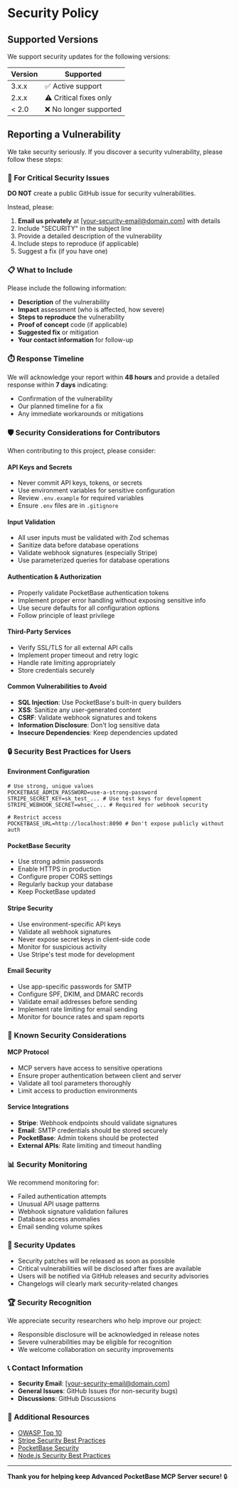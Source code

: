# Security Policy

## Supported Versions

We support security updates for the following versions:

| Version | Supported          |
| ------- | ------------------ |
| 3.x.x   | ✅ Active support  |
| 2.x.x   | ⚠️ Critical fixes only |
| < 2.0   | ❌ No longer supported |

## Reporting a Vulnerability

We take security seriously. If you discover a security vulnerability, please follow these steps:

### 🚨 For Critical Security Issues

**DO NOT** create a public GitHub issue for security vulnerabilities.

Instead, please:
1. **Email us privately** at [your-security-email@domain.com] with details
2. Include "SECURITY" in the subject line
3. Provide a detailed description of the vulnerability
4. Include steps to reproduce (if applicable)
5. Suggest a fix (if you have one)

### 📋 What to Include

Please include the following information:
- **Description** of the vulnerability
- **Impact** assessment (who is affected, how severe)
- **Steps to reproduce** the vulnerability
- **Proof of concept** code (if applicable)
- **Suggested fix** or mitigation
- **Your contact information** for follow-up

### ⏱️ Response Timeline

We will acknowledge your report within **48 hours** and provide a detailed response within **7 days** indicating:
- Confirmation of the vulnerability
- Our planned timeline for a fix
- Any immediate workarounds or mitigations

### 🛡️ Security Considerations for Contributors

When contributing to this project, please consider:

#### API Keys and Secrets
- Never commit API keys, tokens, or secrets
- Use environment variables for sensitive configuration
- Review `.env.example` for required variables
- Ensure `.env` files are in `.gitignore`

#### Input Validation
- All user inputs must be validated with Zod schemas
- Sanitize data before database operations
- Validate webhook signatures (especially Stripe)
- Use parameterized queries for database operations

#### Authentication & Authorization
- Properly validate PocketBase authentication tokens
- Implement proper error handling without exposing sensitive info
- Use secure defaults for all configuration options
- Follow principle of least privilege

#### Third-Party Services
- Verify SSL/TLS for all external API calls
- Implement proper timeout and retry logic
- Handle rate limiting appropriately
- Store credentials securely

#### Common Vulnerabilities to Avoid
- **SQL Injection**: Use PocketBase's built-in query builders
- **XSS**: Sanitize any user-generated content
- **CSRF**: Validate webhook signatures and tokens
- **Information Disclosure**: Don't log sensitive data
- **Insecure Dependencies**: Keep dependencies updated

### 🔒 Security Best Practices for Users

#### Environment Configuration
```env
# Use strong, unique values
POCKETBASE_ADMIN_PASSWORD=use-a-strong-password
STRIPE_SECRET_KEY=sk_test_... # Use test keys for development
STRIPE_WEBHOOK_SECRET=whsec_... # Required for webhook security

# Restrict access
POCKETBASE_URL=http://localhost:8090 # Don't expose publicly without auth
```

#### PocketBase Security
- Use strong admin passwords
- Enable HTTPS in production
- Configure proper CORS settings
- Regularly backup your database
- Keep PocketBase updated

#### Stripe Security
- Use environment-specific API keys
- Validate all webhook signatures
- Never expose secret keys in client-side code
- Monitor for suspicious activity
- Use Stripe's test mode for development

#### Email Security
- Use app-specific passwords for SMTP
- Configure SPF, DKIM, and DMARC records
- Validate email addresses before sending
- Implement rate limiting for email sending
- Monitor for bounce rates and spam reports

### 🚨 Known Security Considerations

#### MCP Protocol
- MCP servers have access to sensitive operations
- Ensure proper authentication between client and server
- Validate all tool parameters thoroughly
- Limit access to production environments

#### Service Integrations
- **Stripe**: Webhook endpoints should validate signatures
- **Email**: SMTP credentials should be stored securely
- **PocketBase**: Admin tokens should be protected
- **External APIs**: Rate limiting and timeout handling

### 📊 Security Monitoring

We recommend monitoring for:
- Failed authentication attempts
- Unusual API usage patterns
- Webhook signature validation failures
- Database access anomalies
- Email sending volume spikes

### 🔄 Security Updates

- Security patches will be released as soon as possible
- Critical vulnerabilities will be disclosed after fixes are available
- Users will be notified via GitHub releases and security advisories
- Changelogs will clearly mark security-related changes

### 🏆 Security Recognition

We appreciate security researchers who help improve our project:
- Responsible disclosure will be acknowledged in release notes
- Severe vulnerabilities may be eligible for recognition
- We welcome collaboration on security improvements

### 📞 Contact Information

- **Security Email**: [your-security-email@domain.com]
- **General Issues**: GitHub Issues (for non-security bugs)
- **Discussions**: GitHub Discussions

### 🔗 Additional Resources

- [OWASP Top 10](https://owasp.org/www-project-top-ten/)
- [Stripe Security Best Practices](https://stripe.com/docs/security)
- [PocketBase Security](https://pocketbase.io/docs/going-to-production/)
- [Node.js Security Best Practices](https://nodejs.org/en/docs/guides/security/)

---

**Thank you for helping keep Advanced PocketBase MCP Server secure!** 🔒
